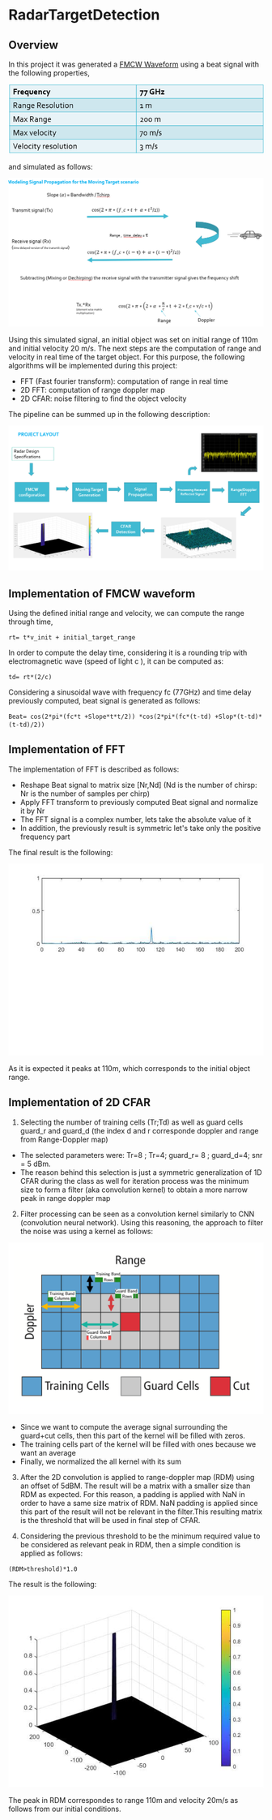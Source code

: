 # RadarTargetDetection
## Overview 
In this project it was generated a [FMCW Waveform](https://en.wikipedia.org/wiki/Continuous-wave_radar) using a beat signal with the following properties,

![radarprop](images/radarpropertiespng)

and simulated as follows:

![radarprop](images/signal.png)


Using this simulated signal, an initial object was set on initial range of 110m and initial velocity 20 m/s.
The next steps are the computation of range and velocity in real time of the target object. For this purpose, the following algorithms will be implemented during this project:
* FFT (Fast fourier transform): computation of range in real time
* 2D FFT: computation of range doppler map
* 2D CFAR: noise filtering to find the object velocity 

The pipeline can be summed up in the following description:

![pipeline](images/pipeline.png)

## Implementation of FMCW waveform 

Using the defined initial range and velocity, we can compute the range through time,

```
rt= t*v_init + initial_target_range
```
In order to compute the delay time, considering it is a rounding trip with electromagnetic wave (speed of light c ), it can be computed as:
```
td= rt*(2/c)
```
Considering a sinusoidal wave with frequency fc (77GHz) and time delay previously computed, beat signal is generated as follows:
```
Beat= cos(2*pi*(fc*t +Slope*t*t/2)) *cos(2*pi*(fc*(t-td) +Slop*(t-td)*(t-td)/2)) 
```

## Implementation of FFT 
The implementation of FFT is described as follows:
* Reshape Beat signal to matrix size [Nr,Nd] (Nd is the number of chirsp: Nr is the number of samples per chirp)
* Apply FFT transform to previously computed Beat signal and normalize it by Nr
* The FFT signal is a complex number, lets take the absolute value of it 
* In addition, the previously result is symmetric let's take only the positive frequency part 

The final result is the following: 

![fft](images/fft.png)

As it is expected it peaks at 110m, which corresponds to the initial object range.


## Implementation of 2D CFAR


1. Selecting the number of training cells (Tr;Td) as well as guard cells guard_r and guard_d (the index d and r corresponde doppler and range from Range-Doppler map)
* The selected parameters were: Tr=8 ; Tr=4; guard_r= 8 ; guard_d=4; snr = 5 dBm.
* The reason behind this selection is just a symmetric generalization of 1D CFAR during the class as well for iteration process was the minimum size to form a filter (aka convolution kernel) to obtain a more narrow peak in range doppler map
2. Filter processing can be seen as a convolution kernel similarly to CNN (convolution neural network). Using this reasoning, the approach to filter the noise was using a kernel as follows:

![kernel](images/kernel.png)

* Since we want to compute the average signal surrounding the guard+cut cells, then this part of the kernel will be filled with zeros. 
* The training cells part of the kernel will be filled with ones because we want an average
* Finally, we normalized the all kernel with its sum

3. After the 2D convolution is applied to range-doppler map (RDM) using an offset of 5dBM. The result will be a matrix with a smaller size than RDM as expected. For this reason, a padding is applied with NaN in order to have a same size matrix of RDM. NaN padding is applied since this part of the result will not be relevant in the filter.This resulting matrix is the threshold that will be used in final step of CFAR. 

4. Considering the previous threshold to be the minimum required value to be considered as relevant peak in RDM, then a simple condition is applied as follows: 
```
(RDM>threshold)*1.0
```

The result is the following:

![kernel](images/2dcfcar.png)

The peak in RDM correspondes to range 110m and velocity 20m/s as follows from our initial conditions.
